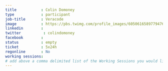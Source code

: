 ```yaml
---
title           : Colin Domoney
type            : participant
job-title       : Veracode
image           : https://pbs.twimg.com/profile_images/605061658977947649/TyIb7res_400x400.png
linkedin        :
twitter          : colindomoney
facebook        :
status          : empty
ticket          : 5x24h
regonline       : No
working sessions:
# add above a comma delimited list of the Working Sessions you would like to attend (use the session's title)
---
```


<!-- put more details about participant here -->
